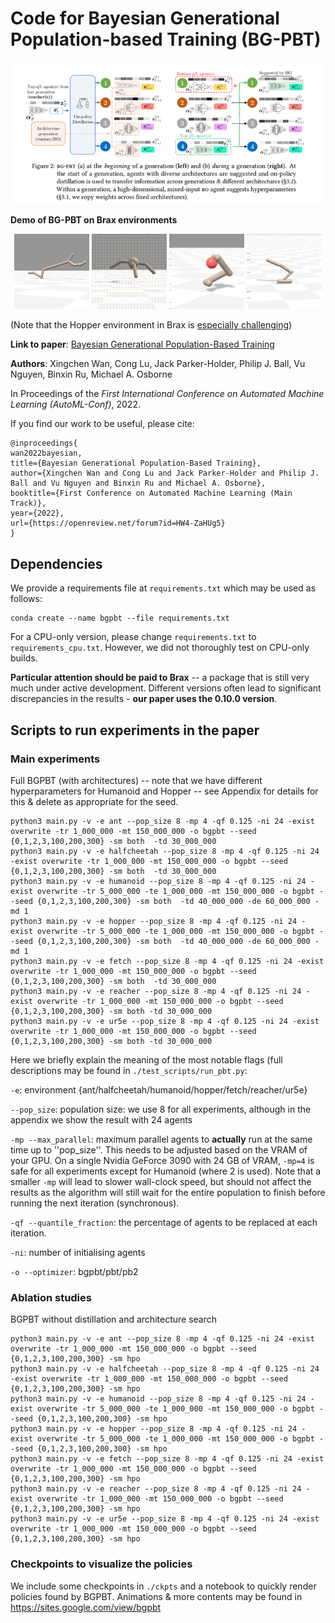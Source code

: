 # Code for Bayesian Generational Population-based Training (BG-PBT)

![BGPBT](figs/featured.png)

**Demo of BG-PBT on Brax environments**

<p align="center">
<img src="figs/image.gif" width="120" height="120" />
<img src="figs/image-2.gif" width="120" height="120" />
<img src="figs/image-3.gif" width="120" height="120" />
<img src="figs/image-4.gif" width="120" height="120" />
</p>

(Note that the Hopper environment in Brax is [especially challenging](https://github.com/google/brax/issues/129))

**Link to paper**:
[Bayesian Generational Population-Based Training](https://openreview.net/forum?id=HW4-ZaHUg5)

**Authors**: Xingchen Wan, Cong Lu, Jack Parker-Holder, Philip J. Ball, Vu Nguyen, Binxin Ru, Michael A. Osborne

In Proceedings of the _First International Conference on Automated Machine Learning (AutoML-Conf)_, 2022.

If you find our work to be useful, please cite:

```
@inproceedings{
wan2022bayesian,
title={Bayesian Generational Population-Based Training},
author={Xingchen Wan and Cong Lu and Jack Parker-Holder and Philip J. Ball and Vu Nguyen and Binxin Ru and Michael A. Osborne},
booktitle={First Conference on Automated Machine Learning (Main Track)},
year={2022},
url={https://openreview.net/forum?id=HW4-ZaHUg5}
}
```

## Dependencies

We provide a requirements file at `requirements.txt` which may be used as follows:

```
conda create --name bgpbt --file requirements.txt
```

For a CPU-only version, please change `requirements.txt` to `requirements_cpu.txt`.
However, we did not thoroughly test on CPU-only builds.

**Particular attention should be paid to Brax** -- a package that is still very much under active development.
Different versions often lead to significant discrepancies in the results - **our paper uses the 0.10.0 version**.

## Scripts to run experiments in the paper

### Main experiments

Full BGPBT (with architectures) -- note that we have different hyperparameters for Humanoid and Hopper -- see Appendix
for details for this & delete as appropriate for the seed.

```
python3 main.py -v -e ant --pop_size 8 -mp 4 -qf 0.125 -ni 24 -exist overwrite -tr 1_000_000 -mt 150_000_000 -o bgpbt --seed {0,1,2,3,100,200,300} -sm both  -td 30_000_000
python3 main.py -v -e halfcheetah --pop_size 8 -mp 4 -qf 0.125 -ni 24 -exist overwrite -tr 1_000_000 -mt 150_000_000 -o bgpbt --seed {0,1,2,3,100,200,300} -sm both  -td 30_000_000
python3 main.py -v -e humanoid --pop_size 8 -mp 4 -qf 0.125 -ni 24 -exist overwrite -tr 5_000_000 -te 1_000_000 -mt 150_000_000 -o bgpbt --seed {0,1,2,3,100,200,300} -sm both  -td 40_000_000 -de 60_000_000 -md 1
python3 main.py -v -e hopper --pop_size 8 -mp 4 -qf 0.125 -ni 24 -exist overwrite -tr 5_000_000 -te 1_000_000 -mt 150_000_000 -o bgpbt --seed {0,1,2,3,100,200,300} -sm both  -td 40_000_000 -de 60_000_000 -md 1
python3 main.py -v -e fetch --pop_size 8 -mp 4 -qf 0.125 -ni 24 -exist overwrite -tr 1_000_000 -mt 150_000_000 -o bgpbt --seed {0,1,2,3,100,200,300} -sm both  -td 30_000_000
python3 main.py -v -e reacher --pop_size 8 -mp 4 -qf 0.125 -ni 24 -exist overwrite -tr 1_000_000 -mt 150_000_000 -o bgpbt --seed {0,1,2,3,100,200,300} -sm both -td 30_000_000
python3 main.py -v -e ur5e --pop_size 8 -mp 4 -qf 0.125 -ni 24 -exist overwrite -tr 1_000_000 -mt 150_000_000 -o bgpbt --seed {0,1,2,3,100,200,300} -sm both -td 30_000_000
```

Here we briefly explain the meaning of the most notable flags (full descriptions may be found in `./test_scripts/run_pbt.py`:

`-e`: environment {ant/halfcheetah/humanoid/hopper/fetch/reacher/ur5e}

`--pop_size`: population size: we use 8 for all experiments, although in the appendix we show the result with 24 agents

`-mp --max_parallel`: maximum parallel agents to **actually** run at the same time up to ''pop_size''.
This needs to be adjusted based on the VRAM of your GPU. On a single Nvidia GeForce 3090 with 24 GB of VRAM,
`-mp=4` is safe for all experiments except for Humanoid (where 2 is used). Note that a smaller `-mp`
will lead to slower wall-clock speed, but should not affect the results as the algorithm will
still wait for the entire population to finish before running the next iteration (synchronous).

`-qf --quantile_fraction`: the percentage of agents to be replaced at each iteration.

`-ni`: number of initialising agents

`-o --optimizer`: bgpbt/pbt/pb2

### Ablation studies

BGPBT without distillation and architecture search

```
python3 main.py -v -e ant --pop_size 8 -mp 4 -qf 0.125 -ni 24 -exist overwrite -tr 1_000_000 -mt 150_000_000 -o bgpbt --seed {0,1,2,3,100,200,300} -sm hpo
python3 main.py -v -e halfcheetah --pop_size 8 -mp 4 -qf 0.125 -ni 24 -exist overwrite -tr 1_000_000 -mt 150_000_000 -o bgpbt --seed {0,1,2,3,100,200,300} -sm hpo
python3 main.py -v -e humanoid --pop_size 8 -mp 4 -qf 0.125 -ni 24 -exist overwrite -tr 5_000_000 -te 1_000_000 -mt 150_000_000 -o bgpbt --seed {0,1,2,3,100,200,300} -sm hpo
python3 main.py -v -e hopper --pop_size 8 -mp 4 -qf 0.125 -ni 24 -exist overwrite -tr 5_000_000 -te 1_000_000 -mt 150_000_000 -o bgpbt --seed {0,1,2,3,100,200,300} -sm hpo
python3 main.py -v -e fetch --pop_size 8 -mp 4 -qf 0.125 -ni 24 -exist overwrite -tr 1_000_000 -mt 150_000_000 -o bgpbt --seed {0,1,2,3,100,200,300} -sm hpo
python3 main.py -v -e reacher --pop_size 8 -mp 4 -qf 0.125 -ni 24 -exist overwrite -tr 1_000_000 -mt 150_000_000 -o bgpbt --seed {0,1,2,3,100,200,300} -sm hpo
python3 main.py -v -e ur5e --pop_size 8 -mp 4 -qf 0.125 -ni 24 -exist overwrite -tr 1_000_000 -mt 150_000_000 -o bgpbt --seed {0,1,2,3,100,200,300} -sm hpo
```

### Checkpoints to visualize the policies

We include some checkpoints in `./ckpts` and a notebook to quickly render policies found by BGPBT.
Animations & more contents may be found in https://sites.google.com/view/bgpbt
